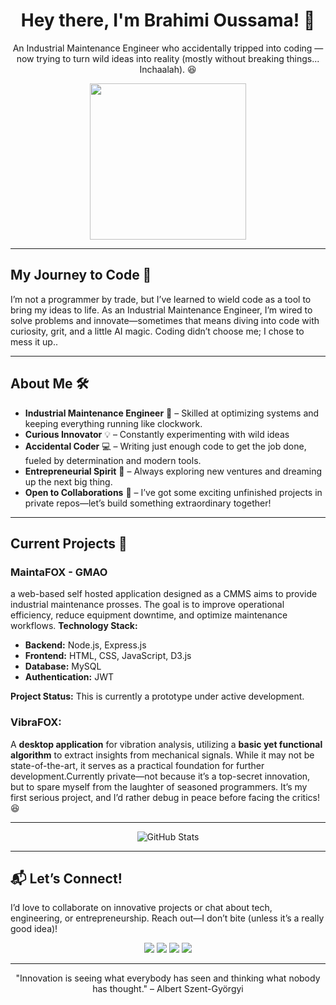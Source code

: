 <h1 align="center">Hey there, I'm Brahimi Oussama! 👋</h1>
<p align="center">An Industrial Maintenance Engineer who accidentally tripped into coding — now trying to turn wild ideas into reality (mostly without breaking things... Inchaalah). 😆</p>
<p align="center">
  <img src="https://media.giphy.com/media/lzZBZB6PCfzhV4B3Xq/giphy.gif?cid=ecf05e47i1m5w0h902vb0tsrc4ebathszsmez2dwzbbrxpa9&ep=v1_gifs_related&rid=giphy.gif&ct=g" width="250" />
</p>

---

##  My Journey to Code 🌟
I’m not a programmer by trade, but I’ve learned to wield code as a tool to bring my ideas to life. As an Industrial Maintenance Engineer, I’m wired to solve problems and innovate—sometimes that means diving into code with curiosity, grit, and a little AI magic. Coding didn’t choose me; I chose to mess it up..

---

## About Me  🛠️ 
- **Industrial Maintenance Engineer** 🔧 – Skilled at optimizing systems and keeping everything running like clockwork.
- **Curious Innovator** 💡 – Constantly experimenting with wild ideas
- **Accidental Coder** 💻 – Writing just enough code to get the job done, fueled by determination and modern tools.
- **Entrepreneurial Spirit** 🚀 – Always exploring new ventures and dreaming up the next big thing.
- **Open to Collaborations** 🤝 – I’ve got some exciting unfinished projects in private repos—let’s build something extraordinary together!

---

## Current Projects 🚧 
### MaintaFOX - GMAO
a web-based self hosted application designed as a CMMS aims to provide industrial maintenance prosses. The goal is to improve operational efficiency, reduce equipment downtime, and optimize maintenance workflows.
**Technology Stack:**
*   **Backend:** Node.js, Express.js
*   **Frontend:** HTML, CSS, JavaScript, D3.js
*   **Database:** MySQL
*   **Authentication:** JWT

**Project Status:** This is currently a prototype under active development.


### VibraFOX:
A **desktop application** for vibration analysis, utilizing a **basic yet functional algorithm** to extract insights from mechanical signals. While it may not be state-of-the-art, it serves as a practical foundation for further development.Currently private—not because it’s a top-secret innovation, but to spare myself from the laughter of seasoned programmers. It’s my first serious project, and I’d rather debug in peace before facing the critics! 😆

---

<p align="center">
  <img src="https://github-readme-stats.vercel.app/api?username=oussasz&show_icons=true&theme=radical" alt="GitHub Stats" />
</p>

---

## 📬 Let’s Connect!
I’d love to collaborate on innovative projects or chat about tech, engineering, or entrepreneurship. Reach out—I don’t bite (unless it’s a really good idea)!
<p align="center">
  <a href="https://github.com/oussasz"><img src="https://img.shields.io/badge/GitHub-My Code-black?style=for-the-badge&logo=github" /></a>
  <a href="https://x.com/Oussasz"><img src="https://img.shields.io/badge/Twitter-@Oussasz-1DA1F2?style=for-the-badge&logo=twitter" /></a>
  <a href="https://www.linkedin.com/in/oussasz/"><img src="https://img.shields.io/badge/LinkedIn-@Oussasz-0077B5?style=for-the-badge&logo=linkedin" /></a>
  <a href="https://facebook.com/Oussasz"><img src="https://img.shields.io/badge/Facebook-@Oussasz-1877F2?style=for-the-badge&logo=facebook" /></a>
</p>

---

<p align="center">"Innovation is seeing what everybody has seen and thinking what nobody has thought." – Albert Szent-Györgyi</p>
